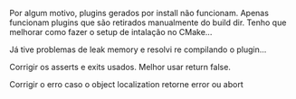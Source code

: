 Por algum motivo, plugins gerados por install não funcionam.
Apenas funcionam plugins que são retirados manualmente do build dir.
Tenho que melhorar como fazer o setup de intalação no CMake...

Já tive problemas de leak memory e resolvi re compilando o plugin...

Corrigir os asserts e exits usados. Melhor usar return false.

Corrigir o erro caso o object localization retorne error ou abort
